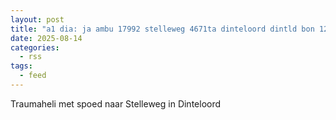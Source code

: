 ```yaml
---
layout: post
title: "a1 dia: ja ambu 17992 stelleweg 4671ta dinteloord dintld bon 120176"
date: 2025-08-14
categories: 
  - rss
tags: 
  - feed
---
```


Traumaheli met spoed naar Stelleweg in Dinteloord
